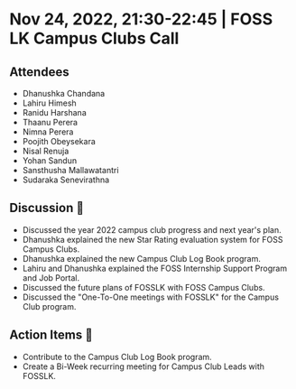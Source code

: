 # Nov 24, 2022, 21:30-22:45 | FOSS LK Campus Clubs Call

## Attendees

- Dhanushka Chandana
- Lahiru Himesh 
- Ranidu Harshana
- Thaanu Perera
- Nimna Perera
- Poojith Obeysekara
- Nisal Renuja
- Yohan Sandun
- Sansthusha Mallawatantri
- Sudaraka Senevirathna 

 ## Discussion 🎯

- Discussed the year 2022 campus club progress and next year's plan.
- Dhanushka explained the new Star Rating evaluation system for FOSS Campus Clubs.
- Dhanushka explained the new Campus Club Log Book program.
- Lahiru and Dhanushka explained the FOSS Internship Support Program and Job Portal.
- Discussed the future plans of FOSSLK with FOSS Campus Clubs.
- Discussed the "One-To-One meetings with FOSSLK" for the Campus Club program.

## Action Items 🚧
 
- Contribute to the Campus Club Log Book program.
- Create a Bi-Week recurring meeting for Campus Club Leads with FOSSLK.
